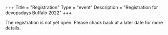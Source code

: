 +++
Title = "Registration"
Type = "event"
Description = "Registration for devopsdays Buffalo 2022"
+++

<div style="width:100%; text-align:left;">
The registration is not yet open. Please chack back at a later date for more details.
<!-- https://ti.to/devops-days-buffalo/2022 -->
</div></div>
</div>
